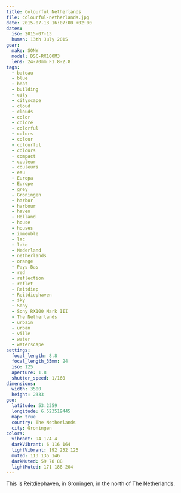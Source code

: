 ```yaml
---
title: Colourful Netherlands
file: colourful-netherlands.jpg
date: 2015-07-13 16:07:00 +02:00
dates:
  iso: 2015-07-13
  human: 13th July 2015
gear:
  make: SONY
  model: DSC-RX100M3
  lens: 24-70mm F1.8-2.8
tags:
  - bateau
  - blue
  - boat
  - building
  - city
  - cityscape
  - cloud
  - clouds
  - color
  - coloré
  - colorful
  - colors
  - colour
  - colourful
  - colours
  - compact
  - couleur
  - couleurs
  - eau
  - Europa
  - Europe
  - grey
  - Groningen
  - harbor
  - harbour
  - haven
  - Holland
  - house
  - houses
  - immeuble
  - lac
  - lake
  - Nederland
  - netherlands
  - orange
  - Pays-Bas
  - red
  - reflection
  - reflet
  - Reitdiep
  - Reitdiephaven
  - sky
  - Sony
  - Sony RX100 Mark III
  - The Netherlands
  - urbain
  - urban
  - ville
  - water
  - waterscape
settings:
  focal_length: 8.8
  focal_length_35mm: 24
  iso: 125
  aperture: 1.8
  shutter_speed: 1/160
dimensions:
  width: 3500
  height: 2333
geo:
  latitude: 53.2359
  longitude: 6.523519445
  map: true
  country: The Netherlands
  city: Groningen
colors:
  vibrant: 94 174 4
  darkVibrant: 6 116 164
  lightVibrant: 192 252 125
  muted: 113 135 146
  darkMuted: 59 78 88
  lightMuted: 171 188 204
---
```


This is Reitdiephaven, in Groningen, in the north of The Netherlands.

